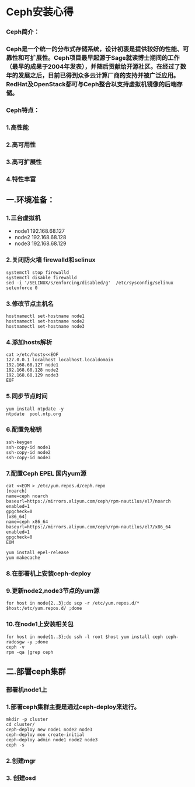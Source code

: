 # Ceph安装心得

### Ceph简介：

### Ceph是一个统一的分布式存储系统，设计初衷是提供较好的性能、可靠性和可扩展性。Ceph项目最早起源于Sage就读博士期间的工作（最早的成果于2004年发表），并随后贡献给开源社区。在经过了数年的发展之后，目前已得到众多云计算厂商的支持并被广泛应用。RedHat及OpenStack都可与Ceph整合以支持虚拟机镜像的后端存储。

### **Ceph特点**：

### 1.高性能

### 2.高可用性

### 3.高可扩展性

### 4.特性丰富

## 一.环境准备：

### 1.三台虚拟机

- node1 192.168.68.127
- node2 192.168.68.128
- node3 192.168.68.129

### 2.关闭防火墙 firewalld和selinux

```
systemctl stop firewalld
systemctl disable firewalld
sed -i '/SELINUX/s/enforcing/disabled/g'  /etc/sysconfig/selinux
setenforce 0
```

### 3.修改节点主机名

``` 
hostnamectl set-hostname node1
hostnamectl set-hostname node2
hostnamectl set-hostname node3
```

### 4.添加hosts解析

```
cat >/etc/hosts<<EOF
127.0.0.1 localhost localhost.localdomain
192.168.68.127 node1
192.168.68.128 node2
192.168.68.129 node3
EOF
```

### 5.同步节点时间

```
yum install ntpdate -y
ntpdate  pool.ntp.org
```

### 6.配置免秘钥

```
ssh-keygen
ssh-copy-id node1
ssh-copy-id node2
ssh-copy-id node3
```

### 7.配置Ceph EPEL 国内yum源

```
cat <<EOM > /etc/yum.repos.d/ceph.repo
[noarch]
name=ceph noarch
baseurl=https://mirrors.aliyun.com/ceph/rpm-nautilus/el7/noarch
enabled=1
gpgcheck=0
[x86_64]
name=ceph x86_64
baseurl=https://mirrors.aliyun.com/ceph/rpm-nautilus/el7/x86_64
enabled=1
gpgcheck=0
EOM

yum install epel-release
yum makecache
```

### 8.在部署机上安装ceph-deploy

### 9.更新node2,node3节点的yum源

```
for host in node{2..3};do scp -r /etc/yum.repos.d/*  $host:/etc/yum.repos.d/ ;done
```

### 10.在node1上安装相关包

```
for host in node{1..3};do ssh -l root $host yum install ceph ceph-radosgw -y ;done
ceph -v
rpm -qa |grep ceph
```

## 二.部署ceph集群

### 部署机node1上
### 1.部署ceph集群主要是通过ceph-deploy来进行。

```
mkdir -p cluster
cd cluster/
ceph-deploy new node1 node2 node3
ceph-deploy mon create-initial
ceph-deploy admin node1 node2 node3
ceph -s
```

### 2.创建mgr

### 3. 创建osd



